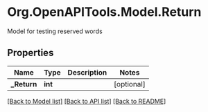 # Org.OpenAPITools.Model.Return
Model for testing reserved words
## Properties

Name | Type | Description | Notes
------------ | ------------- | ------------- | -------------
**_Return** | **int** |  | [optional] 

[[Back to Model list]](../README.md#documentation-for-models) [[Back to API list]](../README.md#documentation-for-api-endpoints) [[Back to README]](../README.md)

